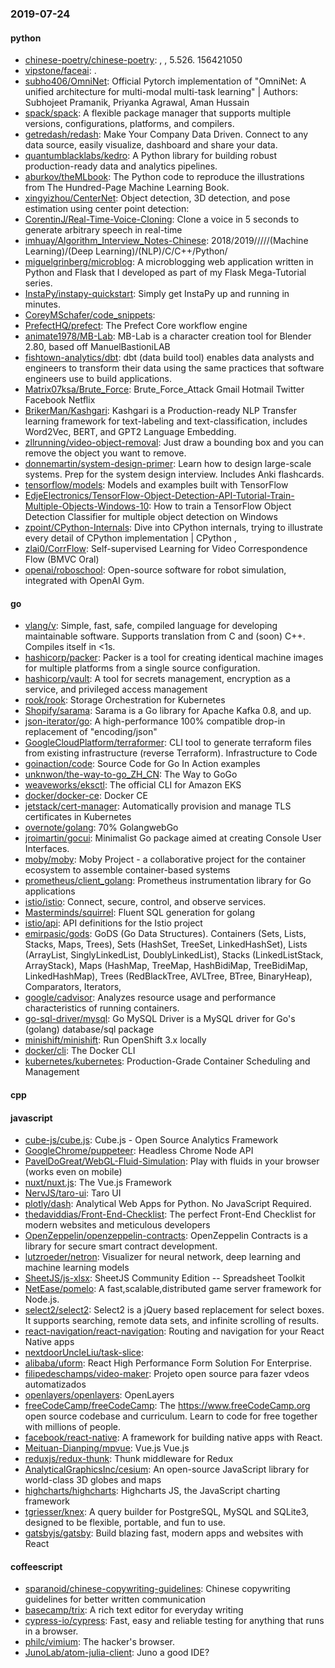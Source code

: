 ### 2019-07-24

#### python
* [chinese-poetry/chinese-poetry](https://github.com/chinese-poetry/chinese-poetry): , , 5.526. 156421050
* [vipstone/faceai](https://github.com/vipstone/faceai): .
* [subho406/OmniNet](https://github.com/subho406/OmniNet): Official Pytorch implementation of "OmniNet: A unified architecture for multi-modal multi-task learning" | Authors: Subhojeet Pramanik, Priyanka Agrawal, Aman Hussain
* [spack/spack](https://github.com/spack/spack): A flexible package manager that supports multiple versions, configurations, platforms, and compilers.
* [getredash/redash](https://github.com/getredash/redash): Make Your Company Data Driven. Connect to any data source, easily visualize, dashboard and share your data.
* [quantumblacklabs/kedro](https://github.com/quantumblacklabs/kedro): A Python library for building robust production-ready data and analytics pipelines.
* [aburkov/theMLbook](https://github.com/aburkov/theMLbook): The Python code to reproduce the illustrations from The Hundred-Page Machine Learning Book.
* [xingyizhou/CenterNet](https://github.com/xingyizhou/CenterNet): Object detection, 3D detection, and pose estimation using center point detection:
* [CorentinJ/Real-Time-Voice-Cloning](https://github.com/CorentinJ/Real-Time-Voice-Cloning): Clone a voice in 5 seconds to generate arbitrary speech in real-time
* [imhuay/Algorithm_Interview_Notes-Chinese](https://github.com/imhuay/Algorithm_Interview_Notes-Chinese): 2018/2019/////(Machine Learning)/(Deep Learning)/(NLP)/C/C++/Python/
* [miguelgrinberg/microblog](https://github.com/miguelgrinberg/microblog): A microblogging web application written in Python and Flask that I developed as part of my Flask Mega-Tutorial series.
* [InstaPy/instapy-quickstart](https://github.com/InstaPy/instapy-quickstart):  Simply get InstaPy up and running in minutes.
* [CoreyMSchafer/code_snippets](https://github.com/CoreyMSchafer/code_snippets): 
* [PrefectHQ/prefect](https://github.com/PrefectHQ/prefect): The Prefect Core workflow engine
* [animate1978/MB-Lab](https://github.com/animate1978/MB-Lab): MB-Lab is a character creation tool for Blender 2.80, based off ManuelBastioniLAB
* [fishtown-analytics/dbt](https://github.com/fishtown-analytics/dbt): dbt (data build tool) enables data analysts and engineers to transform their data using the same practices that software engineers use to build applications.
* [Matrix07ksa/Brute_Force](https://github.com/Matrix07ksa/Brute_Force): Brute_Force_Attack Gmail Hotmail Twitter Facebook Netflix
* [BrikerMan/Kashgari](https://github.com/BrikerMan/Kashgari): Kashgari is a Production-ready NLP Transfer learning framework for text-labeling and text-classification, includes Word2Vec, BERT, and GPT2 Language Embedding.
* [zllrunning/video-object-removal](https://github.com/zllrunning/video-object-removal): Just draw a bounding box and you can remove the object you want to remove.
* [donnemartin/system-design-primer](https://github.com/donnemartin/system-design-primer): Learn how to design large-scale systems. Prep for the system design interview. Includes Anki flashcards.
* [tensorflow/models](https://github.com/tensorflow/models): Models and examples built with TensorFlow
* [EdjeElectronics/TensorFlow-Object-Detection-API-Tutorial-Train-Multiple-Objects-Windows-10](https://github.com/EdjeElectronics/TensorFlow-Object-Detection-API-Tutorial-Train-Multiple-Objects-Windows-10): How to train a TensorFlow Object Detection Classifier for multiple object detection on Windows
* [zpoint/CPython-Internals](https://github.com/zpoint/CPython-Internals): Dive into CPython internals, trying to illustrate every detail of CPython implementation | CPython , 
* [zlai0/CorrFlow](https://github.com/zlai0/CorrFlow): Self-supervised Learning for Video Correspondence Flow (BMVC Oral)
* [openai/roboschool](https://github.com/openai/roboschool): Open-source software for robot simulation, integrated with OpenAI Gym.

#### go
* [vlang/v](https://github.com/vlang/v): Simple, fast, safe, compiled language for developing maintainable software. Supports translation from C and (soon) C++. Compiles itself in <1s.
* [hashicorp/packer](https://github.com/hashicorp/packer): Packer is a tool for creating identical machine images for multiple platforms from a single source configuration.
* [hashicorp/vault](https://github.com/hashicorp/vault): A tool for secrets management, encryption as a service, and privileged access management
* [rook/rook](https://github.com/rook/rook): Storage Orchestration for Kubernetes
* [Shopify/sarama](https://github.com/Shopify/sarama): Sarama is a Go library for Apache Kafka 0.8, and up.
* [json-iterator/go](https://github.com/json-iterator/go): A high-performance 100% compatible drop-in replacement of "encoding/json"
* [GoogleCloudPlatform/terraformer](https://github.com/GoogleCloudPlatform/terraformer): CLI tool to generate terraform files from existing infrastructure (reverse Terraform). Infrastructure to Code
* [goinaction/code](https://github.com/goinaction/code): Source Code for Go In Action examples
* [unknwon/the-way-to-go_ZH_CN](https://github.com/unknwon/the-way-to-go_ZH_CN): The Way to GoGo 
* [weaveworks/eksctl](https://github.com/weaveworks/eksctl): The official CLI for Amazon EKS
* [docker/docker-ce](https://github.com/docker/docker-ce): Docker CE
* [jetstack/cert-manager](https://github.com/jetstack/cert-manager): Automatically provision and manage TLS certificates in Kubernetes
* [overnote/golang](https://github.com/overnote/golang): 70% GolangwebGo
* [jroimartin/gocui](https://github.com/jroimartin/gocui): Minimalist Go package aimed at creating Console User Interfaces.
* [moby/moby](https://github.com/moby/moby): Moby Project - a collaborative project for the container ecosystem to assemble container-based systems
* [prometheus/client_golang](https://github.com/prometheus/client_golang): Prometheus instrumentation library for Go applications
* [istio/istio](https://github.com/istio/istio): Connect, secure, control, and observe services.
* [Masterminds/squirrel](https://github.com/Masterminds/squirrel): Fluent SQL generation for golang
* [istio/api](https://github.com/istio/api): API definitions for the Istio project
* [emirpasic/gods](https://github.com/emirpasic/gods): GoDS (Go Data Structures). Containers (Sets, Lists, Stacks, Maps, Trees), Sets (HashSet, TreeSet, LinkedHashSet), Lists (ArrayList, SinglyLinkedList, DoublyLinkedList), Stacks (LinkedListStack, ArrayStack), Maps (HashMap, TreeMap, HashBidiMap, TreeBidiMap, LinkedHashMap), Trees (RedBlackTree, AVLTree, BTree, BinaryHeap), Comparators, Iterators, 
* [google/cadvisor](https://github.com/google/cadvisor): Analyzes resource usage and performance characteristics of running containers.
* [go-sql-driver/mysql](https://github.com/go-sql-driver/mysql): Go MySQL Driver is a MySQL driver for Go's (golang) database/sql package
* [minishift/minishift](https://github.com/minishift/minishift): Run OpenShift 3.x locally
* [docker/cli](https://github.com/docker/cli): The Docker CLI
* [kubernetes/kubernetes](https://github.com/kubernetes/kubernetes): Production-Grade Container Scheduling and Management

#### cpp

#### javascript
* [cube-js/cube.js](https://github.com/cube-js/cube.js):  Cube.js - Open Source Analytics Framework
* [GoogleChrome/puppeteer](https://github.com/GoogleChrome/puppeteer): Headless Chrome Node API
* [PavelDoGreat/WebGL-Fluid-Simulation](https://github.com/PavelDoGreat/WebGL-Fluid-Simulation): Play with fluids in your browser (works even on mobile)
* [nuxt/nuxt.js](https://github.com/nuxt/nuxt.js): The Vue.js Framework
* [NervJS/taro-ui](https://github.com/NervJS/taro-ui):  Taro  UI 
* [plotly/dash](https://github.com/plotly/dash): Analytical Web Apps for Python. No JavaScript Required.
* [thedaviddias/Front-End-Checklist](https://github.com/thedaviddias/Front-End-Checklist):  The perfect Front-End Checklist for modern websites and meticulous developers
* [OpenZeppelin/openzeppelin-contracts](https://github.com/OpenZeppelin/openzeppelin-contracts): OpenZeppelin Contracts is a library for secure smart contract development.
* [lutzroeder/netron](https://github.com/lutzroeder/netron): Visualizer for neural network, deep learning and machine learning models
* [SheetJS/js-xlsx](https://github.com/SheetJS/js-xlsx):  SheetJS Community Edition -- Spreadsheet Toolkit
* [NetEase/pomelo](https://github.com/NetEase/pomelo): A fast,scalable,distributed game server framework for Node.js.
* [select2/select2](https://github.com/select2/select2): Select2 is a jQuery based replacement for select boxes. It supports searching, remote data sets, and infinite scrolling of results.
* [react-navigation/react-navigation](https://github.com/react-navigation/react-navigation): Routing and navigation for your React Native apps
* [nextdoorUncleLiu/task-slice](https://github.com/nextdoorUncleLiu/task-slice): 
* [alibaba/uform](https://github.com/alibaba/uform): React High Performance Form Solution For Enterprise.
* [filipedeschamps/video-maker](https://github.com/filipedeschamps/video-maker): Projeto open source para fazer vdeos automatizados
* [openlayers/openlayers](https://github.com/openlayers/openlayers): OpenLayers
* [freeCodeCamp/freeCodeCamp](https://github.com/freeCodeCamp/freeCodeCamp): The https://www.freeCodeCamp.org open source codebase and curriculum. Learn to code for free together with millions of people.
* [facebook/react-native](https://github.com/facebook/react-native): A framework for building native apps with React.
* [Meituan-Dianping/mpvue](https://github.com/Meituan-Dianping/mpvue):  Vue.js  Vue.js 
* [reduxjs/redux-thunk](https://github.com/reduxjs/redux-thunk): Thunk middleware for Redux
* [AnalyticalGraphicsInc/cesium](https://github.com/AnalyticalGraphicsInc/cesium): An open-source JavaScript library for world-class 3D globes and maps 
* [highcharts/highcharts](https://github.com/highcharts/highcharts): Highcharts JS, the JavaScript charting framework
* [tgriesser/knex](https://github.com/tgriesser/knex): A query builder for PostgreSQL, MySQL and SQLite3, designed to be flexible, portable, and fun to use.
* [gatsbyjs/gatsby](https://github.com/gatsbyjs/gatsby): Build blazing fast, modern apps and websites with React

#### coffeescript
* [sparanoid/chinese-copywriting-guidelines](https://github.com/sparanoid/chinese-copywriting-guidelines): Chinese copywriting guidelines for better written communication
* [basecamp/trix](https://github.com/basecamp/trix): A rich text editor for everyday writing
* [cypress-io/cypress](https://github.com/cypress-io/cypress): Fast, easy and reliable testing for anything that runs in a browser.
* [philc/vimium](https://github.com/philc/vimium): The hacker's browser.
* [JunoLab/atom-julia-client](https://github.com/JunoLab/atom-julia-client): Juno a good IDE?
